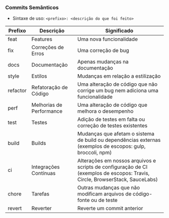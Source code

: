 ### Commits Semânticos

- Sintaxe de uso: `<prefixo>: <descrição do que foi feito>`

| Prefixo | Descrição | Significado |
| ------- | --------- | ----------- |
| feat    | Features  | Uma nova funcionalidade |
| fix    | Correções de Erros  | Uma correção de bug |
| docs    | Documentação  | Apenas mudanças na documentação |
| style    | Estilos  | Mudanças em relação a estilização |
| refactor    | Refatoração de Código  | Uma alteração de código que não corrige um bug nem adiciona uma funcionalidade |
| perf    | Melhorias de Performance  | Uma alteração de código que melhora o desempenho |
| test    | Testes  | Adição de testes em falta ou correção de testes existentes |
| build    | Builds  | Mudanças que afetam o sistema de build ou dependências externas (exemplos de escopos: gulp, broccoli, npm) |
| ci    | Integrações Contínuas  | Alterações em nossos arquivos e scripts de configuração de CI (exemplos de escopos: Travis, Circle, BrowserStack, SauceLabs) |
| chore    | Tarefas  | Outras mudanças que não modificam arquivos de código-fonte ou de teste |
| revert    | Reverter  | Reverte um commit anterior |